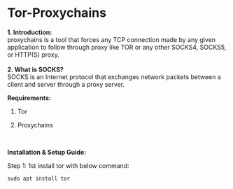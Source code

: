# Tor-Proxychains
<b>1. Introduction:</b>
<br>
proxychains is a tool that forces any TCP connection made by any given application to follow through proxy like TOR or any other SOCKS4, SOCKS5, or HTTP(S) proxy.
<br>
<BR>
<B>2. What is SOCKS?</B>
<BR>
SOCKS is an Internet protocol that exchanges network packets between a client and server through a proxy server.

<b>Requirements:</b>
<br>
1. Tor

2. Proxychains
<br>

<b>Installation & Setup Guide:</b>
<br>
  
Step 1: 1st install tor with below command:
  
    sudo apt install tor
  
